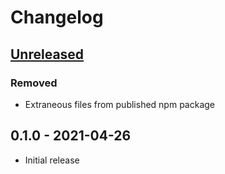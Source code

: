 # Changelog

## [Unreleased]
### Removed
- Extraneous files from published npm package

## 0.1.0 - 2021-04-26
- Initial release

[Unreleased]: https://github.com/jimf/colortools/compare/0.1.0...HEAD

